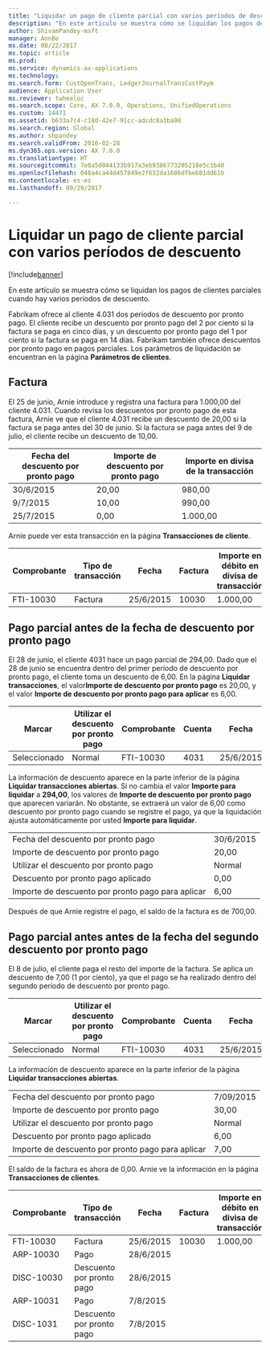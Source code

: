 ```yaml
---
title: "Liquidar un pago de cliente parcial con varios períodos de descuento"
description: "En este artículo se muestra cómo se liquidan los pagos de clientes parciales cuando hay varios períodos de descuento."
author: ShivamPandey-msft
manager: AnnBe
ms.date: 08/22/2017
ms.topic: article
ms.prod: 
ms.service: dynamics-ax-applications
ms.technology: 
ms.search.form: CustOpenTrans, LedgerJournalTransCustPaym
audience: Application User
ms.reviewer: twheeloc
ms.search.scope: Core, AX 7.0.0, Operations, UnifiedOperations
ms.custom: 14471
ms.assetid: b633a7c4-c18d-42e7-91cc-adcdc8a3ba98
ms.search.region: Global
ms.author: shpandey
ms.search.validFrom: 2016-02-28
ms.dyn365.ops.version: AX 7.0.0
ms.translationtype: HT
ms.sourcegitcommit: 7e0a5d044133b917a3eb9386773205218e5c1b40
ms.openlocfilehash: 048a4ca44d457849e2f632da1686dfbeb81dd61b
ms.contentlocale: es-es
ms.lasthandoff: 09/29/2017

---
```


# <a name="settle-a-partial-customer-payment-that-has-multiple-discount-periods"></a>Liquidar un pago de cliente parcial con varios períodos de descuento

[!include[banner](../includes/banner.md)]


En este artículo se muestra cómo se liquidan los pagos de clientes parciales cuando hay varios períodos de descuento.

Fabrikam ofrece al cliente 4.031 dos períodos de descuento por pronto pago. El cliente recibe un descuento por pronto pago del 2 por ciento si la factura se paga en cinco días, y un descuento por pronto pago del 1 por ciento si la factura se paga en 14 días. Fabrikam también ofrece descuentos por pronto pago en pagos parciales. Los parámetros de liquidación se encuentran en la página **Parámetros de clientes**.

## <a name="invoice"></a>Factura
El 25 de junio, Arnie introduce y registra una factura para 1.000,00 del cliente 4.031. Cuando revisa los descuentos por pronto pago de esta factura, Arnie ve que el cliente 4.031 recibe un descuento de 20,00 si la factura se paga antes del 30 de junio. Si la factura se paga antes del 9 de julio, el cliente recibe un descuento de 10,00.

| Fecha del descuento por pronto pago | Importe de descuento por pronto pago | Importe en divisa de la transacción |
|--------------------|----------------------|--------------------------------|
| 30/6/2015          | 20,00                | 980,00                         |
| 9/7/2015           | 10,00                | 990,00                         |
| 25/7/2015          | 0,00                 | 1.000,00                       |

Arnie puede ver esta transacción en la página **Transacciones de cliente**.

| Comprobante   | Tipo de transacción | Fecha      | Factura | Importe en débito en divisa de transacción | Importe en crédito en divisa de transacción | Saldo  | Divisa |
|-----------|------------------|-----------|---------|--------------------------------------|---------------------------------------|----------|----------|
| FTI-10030 | Factura          | 25/6/2015 | 10030   | 1.000,00                             |                                       | 1.000,00 | USD      |

## <a name="partial-payment-before-the-cash-discount-date"></a>Pago parcial antes de la fecha de descuento por pronto pago
El 28 de junio, el cliente 4031 hace un pago parcial de 294,00. Dado que el 28 de junio se encuentra dentro del primer período de descuento por pronto pago, el cliente toma un descuento de 6,00. En la página **Liquidar transacciones**, el valor**Importe de descuento por pronto pago** es 20,00, y el valor **Importe de descuento por pronto pago para aplicar** es 6,00.

| Marcar     | Utilizar el descuento por pronto pago | Comprobante   | Cuenta | Fecha      | Fecha de vencimiento  | Factura | Importe en divisa de la transacción | Divisa | Importe para liquidar |
|----------|-------------------|-----------|---------|-----------|-----------|---------|--------------------------------|----------|------------------|
| Seleccionado | Normal            | FTI-10030 | 4031    | 25/6/2015 | 25/7/2015 | 10030   | 1.000,00                       | USD      | 294,00           |

La información de descuento aparece en la parte inferior de la página **Liquidar transacciones abiertas**. Si no cambia el valor **Importe para liquidar** a **294,00**, los valores de **Importe de descuento por pronto pago** que aparecen variarán. No obstante, se extraerá un valor de 6,00 como descuento por pronto pago cuando se registre el pago, ya que la liquidación ajusta automáticamente por usted **Importe para liquidar**.

|                              |           |
|------------------------------|-----------|
| Fecha del descuento por pronto pago           | 30/6/2015 |
| Importe de descuento por pronto pago         | 20,00     |
| Utilizar el descuento por pronto pago            | Normal    |
| Descuento por pronto pago aplicado          | 0,00      |
| Importe de descuento por pronto pago para aplicar | 6,00      |

Después de que Arnie registre el pago, el saldo de la factura es de 700,00.

## <a name="partial-payment-before-the-second-cash-discount-date"></a>Pago parcial antes antes de la fecha del segundo descuento por pronto pago
El 8 de julio, el cliente paga el resto del importe de la factura. Se aplica un descuento de 7,00 (1 por ciento), ya que el pago se ha realizado dentro del segundo período de descuento por pronto pago.

| Marcar     | Utilizar el descuento por pronto pago | Comprobante   | Cuenta | Fecha      | Fecha de vencimiento  | Factura | Importe en débito en divisa de transacción | Importe en crédito en divisa de transacción | Divisa | Importe para liquidar |
|----------|-------------------|-----------|---------|-----------|-----------|---------|--------------------------------------|---------------------------------------|----------|------------------|
| Seleccionado | Normal            | FTI-10030 | 4031    | 25/6/2015 | 25/7/2015 | 10030   | 700,00                               |                                       | USD      | 693,00           |

La información de descuento aparece en la parte inferior de la página **Liquidar transacciones abiertas**.

|                              |           |
|------------------------------|-----------|
| Fecha del descuento por pronto pago           | 7/09/2015 |
| Importe de descuento por pronto pago         | 30,00     |
| Utilizar el descuento por pronto pago            | Normal    |
| Descuento por pronto pago aplicado          | 6,00      |
| Importe de descuento por pronto pago para aplicar | 7,00      |

El saldo de la factura es ahora de 0,00. Arnie ve la información en la página **Transacciones de clientes**.

| Comprobante    | Tipo de transacción | Fecha      | Factura | Importe en débito en divisa de transacción | Importe en crédito en divisa de transacción | Saldo | Divisa |
|------------|------------------|-----------|---------|--------------------------------------|---------------------------------------|---------|----------|
| FTI-10030  | Factura          | 25/6/2015 | 10030   | 1.000,00                             |                                       | 0,00    | USD      |
| ARP-10030  |  Pago         | 28/6/2015 |         |                                      | 294,00                                | 0,00    | USD      |
| DISC-10030 |  Descuento por pronto pago   | 28/6/2015 |         |                                      | 6,00                                  | 0,00    | USD      |
| ARP-10031  |  Pago         | 7/8/2015  |         |                                      | 693,00                                | 0,00    | USD      |
| DISC-1031  |  Descuento por pronto pago   | 7/8/2015  |         |                                      | 7,00                                  | 0,00    | USD      |






